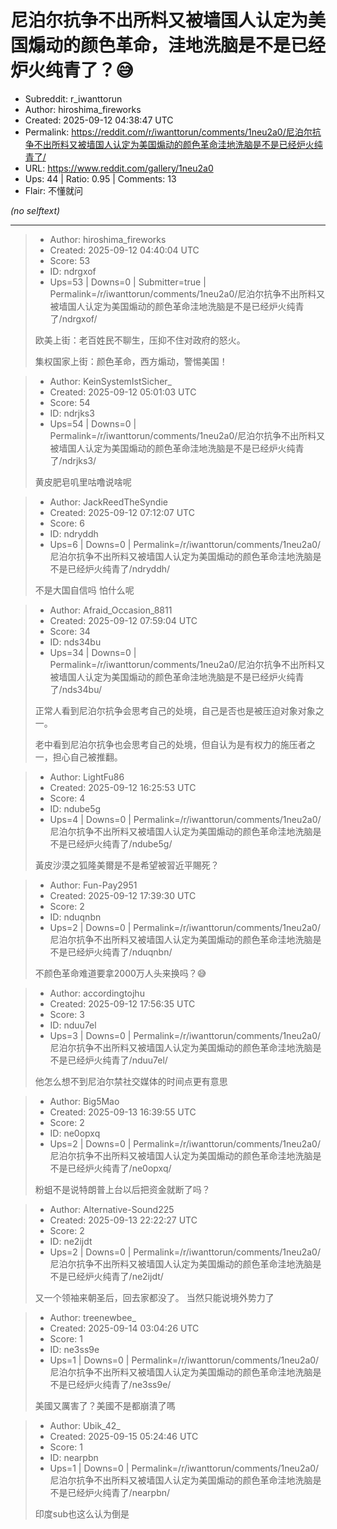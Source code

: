 # 尼泊尔抗争不出所料又被墙国人认定为美国煽动的颜色革命，洼地洗脑是不是已经炉火纯青了？😅

- Subreddit: r_iwanttorun
- Author: hiroshima_fireworks
- Created: 2025-09-12 04:38:47 UTC
- Permalink: https://reddit.com/r/iwanttorun/comments/1neu2a0/尼泊尔抗争不出所料又被墙国人认定为美国煽动的颜色革命洼地洗脑是不是已经炉火纯青了/
- URL: https://www.reddit.com/gallery/1neu2a0
- Ups: 44 | Ratio: 0.95 | Comments: 13
- Flair: 不懂就问

_(no selftext)_

---

> - Author: hiroshima_fireworks
> - Created: 2025-09-12 04:40:04 UTC
> - Score: 53
> - ID: ndrgxof
> - Ups=53 | Downs=0 | Submitter=true | Permalink=/r/iwanttorun/comments/1neu2a0/尼泊尔抗争不出所料又被墙国人认定为美国煽动的颜色革命洼地洗脑是不是已经炉火纯青了/ndrgxof/
>
> 欧美上街：老百姓民不聊生，压抑不住对政府的怒火。
> 
> 集权国家上街：颜色革命，西方煽动，警惕美国！

> - Author: KeinSystemIstSicher_
> - Created: 2025-09-12 05:01:03 UTC
> - Score: 54
> - ID: ndrjks3
> - Ups=54 | Downs=0 | Permalink=/r/iwanttorun/comments/1neu2a0/尼泊尔抗争不出所料又被墙国人认定为美国煽动的颜色革命洼地洗脑是不是已经炉火纯青了/ndrjks3/
>
> 黄皮肥皂叽里咕噜说啥呢

> - Author: JackReedTheSyndie
> - Created: 2025-09-12 07:12:07 UTC
> - Score: 6
> - ID: ndryddh
> - Ups=6 | Downs=0 | Permalink=/r/iwanttorun/comments/1neu2a0/尼泊尔抗争不出所料又被墙国人认定为美国煽动的颜色革命洼地洗脑是不是已经炉火纯青了/ndryddh/
>
> 不是大国自信吗 怕什么呢

> - Author: Afraid_Occasion_8811
> - Created: 2025-09-12 07:59:04 UTC
> - Score: 34
> - ID: nds34bu
> - Ups=34 | Downs=0 | Permalink=/r/iwanttorun/comments/1neu2a0/尼泊尔抗争不出所料又被墙国人认定为美国煽动的颜色革命洼地洗脑是不是已经炉火纯青了/nds34bu/
>
> 正常人看到尼泊尔抗争会思考自己的处境，自己是否也是被压迫对象对象之一。
> 
> 老中看到尼泊尔抗争也会思考自己的处境，但自认为是有权力的施压者之一，担心自己被推翻。

> - Author: LightFu86
> - Created: 2025-09-12 16:25:53 UTC
> - Score: 4
> - ID: ndube5g
> - Ups=4 | Downs=0 | Permalink=/r/iwanttorun/comments/1neu2a0/尼泊尔抗争不出所料又被墙国人认定为美国煽动的颜色革命洼地洗脑是不是已经炉火纯青了/ndube5g/
>
> 黃皮沙漠之狐隆美爾是不是希望被習近平賜死？

> - Author: Fun-Pay2951
> - Created: 2025-09-12 17:39:30 UTC
> - Score: 2
> - ID: nduqnbn
> - Ups=2 | Downs=0 | Permalink=/r/iwanttorun/comments/1neu2a0/尼泊尔抗争不出所料又被墙国人认定为美国煽动的颜色革命洼地洗脑是不是已经炉火纯青了/nduqnbn/
>
> 不颜色革命难道要拿2000万人头来换吗？😅

> - Author: accordingtojhu
> - Created: 2025-09-12 17:56:35 UTC
> - Score: 3
> - ID: nduu7el
> - Ups=3 | Downs=0 | Permalink=/r/iwanttorun/comments/1neu2a0/尼泊尔抗争不出所料又被墙国人认定为美国煽动的颜色革命洼地洗脑是不是已经炉火纯青了/nduu7el/
>
> 他怎么想不到尼泊尔禁社交媒体的时间点更有意思

> - Author: Big5Mao
> - Created: 2025-09-13 16:39:55 UTC
> - Score: 2
> - ID: ne0opxq
> - Ups=2 | Downs=0 | Permalink=/r/iwanttorun/comments/1neu2a0/尼泊尔抗争不出所料又被墙国人认定为美国煽动的颜色革命洼地洗脑是不是已经炉火纯青了/ne0opxq/
>
> 粉蛆不是说特朗普上台以后把资金就断了吗？

> - Author: Alternative-Sound225
> - Created: 2025-09-13 22:22:27 UTC
> - Score: 2
> - ID: ne2ijdt
> - Ups=2 | Downs=0 | Permalink=/r/iwanttorun/comments/1neu2a0/尼泊尔抗争不出所料又被墙国人认定为美国煽动的颜色革命洼地洗脑是不是已经炉火纯青了/ne2ijdt/
>
> 又一个领袖来朝圣后，回去家都没了。  当然只能说境外势力了

> - Author: treenewbee_
> - Created: 2025-09-14 03:04:26 UTC
> - Score: 1
> - ID: ne3ss9e
> - Ups=1 | Downs=0 | Permalink=/r/iwanttorun/comments/1neu2a0/尼泊尔抗争不出所料又被墙国人认定为美国煽动的颜色革命洼地洗脑是不是已经炉火纯青了/ne3ss9e/
>
> 美國又厲害了？美國不是都崩潰了嗎

> - Author: Ubik_42_
> - Created: 2025-09-15 05:24:46 UTC
> - Score: 1
> - ID: nearpbn
> - Ups=1 | Downs=0 | Permalink=/r/iwanttorun/comments/1neu2a0/尼泊尔抗争不出所料又被墙国人认定为美国煽动的颜色革命洼地洗脑是不是已经炉火纯青了/nearpbn/
>
> 印度sub也这么认为倒是
